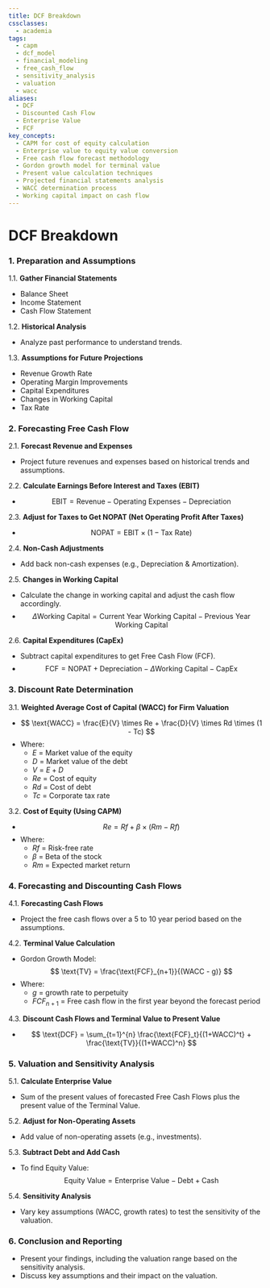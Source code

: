 ```yaml
---
title: DCF Breakdown
cssclasses:
  - academia
tags:
  - capm
  - dcf_model
  - financial_modeling
  - free_cash_flow
  - sensitivity_analysis
  - valuation
  - wacc
aliases:
  - DCF
  - Discounted Cash Flow
  - Enterprise Value
  - FCF
key_concepts:
  - CAPM for cost of equity calculation
  - Enterprise value to equity value conversion
  - Free cash flow forecast methodology
  - Gordon growth model for terminal value
  - Present value calculation techniques
  - Projected financial statements analysis
  - WACC determination process
  - Working capital impact on cash flow
---
```


# DCF Breakdown

### 1. Preparation and Assumptions
1.1. **Gather Financial Statements**
- Balance Sheet
- Income Statement
- Cash Flow Statement

1.2. **Historical Analysis**
- Analyze past performance to understand trends.

1.3. **Assumptions for Future Projections**
- Revenue Growth Rate
- Operating Margin Improvements
- Capital Expenditures
- Changes in Working Capital
- Tax Rate

### 2. Forecasting Free Cash Flow
2.1. **Forecast Revenue and Expenses**
- Project future revenues and expenses based on historical trends and assumptions.

2.2. **Calculate Earnings Before Interest and Taxes (EBIT)**
- $$ \text{EBIT} = \text{Revenue} - \text{Operating Expenses} - \text{Depreciation} $$

2.3. **Adjust for Taxes to Get NOPAT (Net Operating Profit After Taxes)**
- $$ \text{NOPAT} = \text{EBIT} \times (1 - \text{Tax Rate}) $$

2.4. **Non-Cash Adjustments**
- Add back non-cash expenses (e.g., Depreciation & Amortization).

2.5. **Changes in Working Capital**
- Calculate the change in working capital and adjust the cash flow accordingly.
- $$ \Delta \text{Working Capital} = \text{Current Year Working Capital} - \text{Previous Year Working Capital} $$

2.6. **Capital Expenditures (CapEx)**
- Subtract capital expenditures to get Free Cash Flow (FCF).
- $$ \text{FCF} = \text{NOPAT} + \text{Depreciation} - \Delta \text{Working Capital} - \text{CapEx} $$

### 3. Discount Rate Determination
3.1. **Weighted Average Cost of Capital (WACC) for Firm Valuation**
- $$ \text{WACC} = \frac{E}{V} \times Re + \frac{D}{V} \times Rd \times (1 - Tc) $$
- Where:
  - $E$ = Market value of the equity
  - $D$ = Market value of the debt
  - $V$ = $E + D$
  - $Re$ = Cost of equity
  - $Rd$ = Cost of debt
  - $Tc$ = Corporate tax rate

3.2. **Cost of Equity (Using CAPM)**
- $$ Re = Rf + \beta \times (Rm - Rf) $$
- Where:
  - $Rf$ = Risk-free rate
  - $\beta$ = Beta of the stock
  - $Rm$ = Expected market return

### 4. Forecasting and Discounting Cash Flows
4.1. **Forecasting Cash Flows**
- Project the free cash flows over a 5 to 10 year period based on the assumptions.

4.2. **Terminal Value Calculation**
- Gordon Growth Model: $$ \text{TV} = \frac{\text{FCF}_{n+1}}{(WACC - g)} $$
- Where:
  - $g$ = growth rate to perpetuity
  - $FCF_{n+1}$ = Free cash flow in the first year beyond the forecast period

4.3. **Discount Cash Flows and Terminal Value to Present Value**
- $$ \text{DCF} = \sum_{t=1}^{n} \frac{\text{FCF}_t}{(1+WACC)^t} + \frac{\text{TV}}{(1+WACC)^n} $$

### 5. Valuation and Sensitivity Analysis
5.1. **Calculate Enterprise Value**
- Sum of the present values of forecasted Free Cash Flows plus the present value of the Terminal Value.

5.2. **Adjust for Non-Operating Assets**
- Add value of non-operating assets (e.g., investments).

5.3. **Subtract Debt and Add Cash**
- To find Equity Value: $$ \text{Equity Value} = \text{Enterprise Value} - \text{Debt} + \text{Cash} $$

5.4. **Sensitivity Analysis**
- Vary key assumptions (WACC, growth rates) to test the sensitivity of the valuation.

### 6. Conclusion and Reporting
- Present your findings, including the valuation range based on the sensitivity analysis.
- Discuss key assumptions and their impact on the valuation.